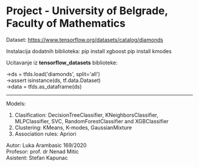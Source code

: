 # Project - University of Belgrade, Faculty of Mathematics  

Dataset: https://www.tensorflow.org/datasets/catalog/diamonds

Instalacija dodatnih biblioteka:
pip install xgboost
pip install kmodes

Ucitavanje iz **tensorflow_datasets** biblioteke: 

->ds = tfds.load('diamonds', split='all')  
->assert isinstance(ds, tf.data.Dataset)  
->data = tfds.as_dataframe(ds)  

***
Models:  
1. Clasification: DecisionTreeClassifier, KNeighborsClassifier, MLPClassifier, SVC, RandomForestClassifier and XGBClassifier  
2. Clustering: KMeans, K-modes, GaussianMixture
3. Association rules: Apriori 


Autor: Luka Arambasic 169/2020  
Profesor: prof. dr Nenad Mitic  
Asistent: Stefan Kapunac
